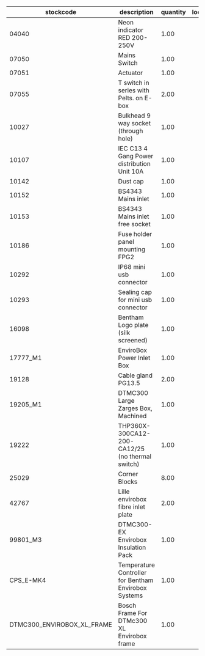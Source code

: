 |stockcode|description|quantity|location|
|---------|-----------|--------|--------|
|04040|Neon indicator RED 200-250V|1.00||
|07050|Mains Switch|1.00||
|07051|Actuator|1.00||
|07055|T switch in series with Pelts. on E-box|2.00||
|10027|Bulkhead 9 way socket (through hole)|1.00||
|10107|IEC C13 4 Gang Power distribution Unit 10A|1.00||
|10142|Dust cap|1.00||
|10152|BS4343 Mains inlet|1.00||
|10153|BS4343 Mains inlet free socket|1.00||
|10186|Fuse holder panel mounting FPG2|1.00||
|10292|IP68 mini usb connector|1.00||
|10293|Sealing cap for mini usb connector|1.00||
|16098|Bentham Logo plate (silk screened)|1.00||
|17777_M1|EnviroBox Power Inlet Box|1.00||
|19128|Cable gland PG13.5|2.00||
|19205_M1|DTMC300 Large Zarges Box, Machined|1.00||
|19222|THP360X-300CA12-200-CA12/25 (no thermal switch)|1.00||
|25029|Corner Blocks|8.00||
|42767|Lille envirobox fibre inlet plate|2.00||
|99801_M3|DTMC300-EX Envirobox Insulation Pack|1.00||
|CPS_E-MK4|Temperature Controller for Bentham Envirobox Systems|1.00||
|DTMC300_ENVIROBOX_XL_FRAME|Bosch Frame For DTMc300 XL Envirobox frame|1.00||
